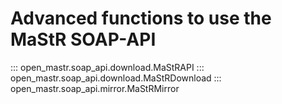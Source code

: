 # Advanced functions to use the MaStR SOAP-API

::: open_mastr.soap_api.download.MaStRAPI
::: open_mastr.soap_api.download.MaStRDownload
::: open_mastr.soap_api.mirror.MaStRMirror
